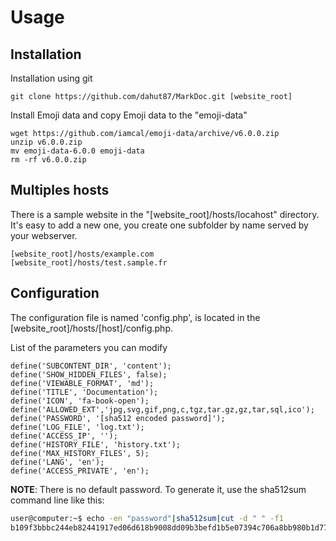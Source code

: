 
# Usage

## Installation

Installation using git

```
git clone https://github.com/dahut87/MarkDoc.git [website_root]
```

Install Emoji data and copy Emoji data to the "emoji-data"

```
wget https://github.com/iamcal/emoji-data/archive/v6.0.0.zip
unzip v6.0.0.zip
mv emoji-data-6.0.0 emoji-data
rm -rf v6.0.0.zip
```

## Multiples hosts

There is a sample website in the "[website_root]/hosts/locahost" directory. It's easy to add a new one, you create one subfolder by name served by your webserver.

```
[website_root]/hosts/example.com
[website_root]/hosts/test.sample.fr
```

## Configuration

The configuration file is named 'config.php', is located in the [website_root]/hosts/[host]/config.php.

List of the parameters you can modify
```
define('SUBCONTENT_DIR', 'content');
define('SHOW_HIDDEN_FILES', false);
define('VIEWABLE_FORMAT', 'md');
define('TITLE', 'Documentation');
define('ICON', 'fa-book-open');
define('ALLOWED_EXT','jpg,svg,gif,png,c,tgz,tar.gz,gz,tar,sql,ico');
define('PASSWORD', '[sha512 encoded password]');
define('LOG_FILE', 'log.txt');
define('ACCESS_IP', '');
define('HISTORY_FILE', 'history.txt');
define('MAX_HISTORY_FILES', 5);
define('LANG', 'en');
define('ACCESS_PRIVATE', 'en');
```

**NOTE**:
There is no default password. To generate it, use the sha512sum command line like this:

```bash
user@computer:~$ echo -en "password"|sha512sum|cut -d " " -f1
b109f3bbbc244eb82441917ed06d618b9008dd09b3befd1b5e07394c706a8bb980b1d7785e5976ec049b46df5f1326af5a2ea6d103fd07c95385ffab0cacbc86
```